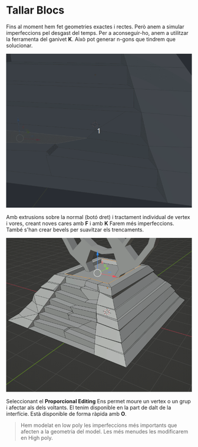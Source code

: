 # Tallar Blocs

Fins al moment hem fet geometries exactes i rectes. Però anem a simular imperfeccions pel desgast del temps. 
Per a aconseguir-ho, anem a utilitzar la ferramenta del ganivet **K**. Això pot generar n-gons que tindrem que solucionar.

![tallar](imgs/knife.gif "Tallar")

Amb extrusions sobre la normal (botó dret) i tractament individual de vertex i vores, creant noves cares amb **F** i amb **K** Farem més imperfeccions. També s'han crear bevels per suavitzar els trencaments.

![imperfeccions](imgs/imperfeccions.gif "Imperfeccions")

Seleccionant el **Proporcional Editing** Ens permet moure un vertex o un grup i afectar als dels voltants. El tenim disponible en la part de dalt de la interfície. Està disponible de forma ràpida amb **O**.

> Hem modelat en low poly les imperfeccions més importants que afecten a la geometria del model. Les més menudes les modificarem en High poly.